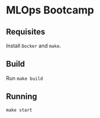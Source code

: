 # MLOps Bootcamp

## Requisites

Install `Docker` and `make`.

## Build

Run `make build`

## Running

`make start`

